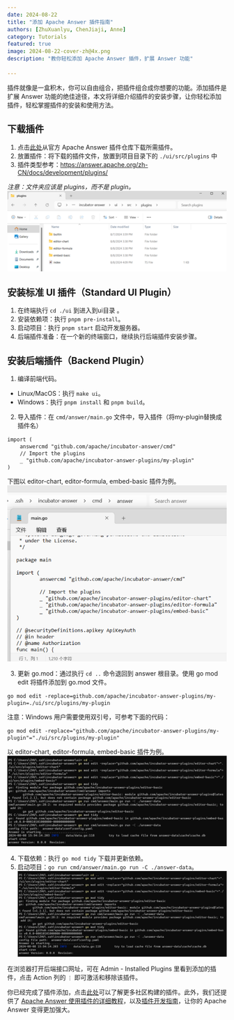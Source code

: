 ```yaml
---
date: 2024-08-22
title: "添加 Apache Answer 插件指南"
authors: [ZhuXuanlyu, ChenJiaji, Anne]
category: Tutorials
featured: true
image: 2024-08-22-cover-zh@4x.png
description: "教你轻松添加 Apache Answer 插件，扩展 Answer 功能"

---
```


插件就像是一盒积木，你可以自由组合，把插件组合成你想要的功能。添加插件是扩展 Answer 功能的绝佳途径，本文将详细介绍插件的安装步骤，让你轻松添加插件，轻松掌握插件的安装和使用方法。

## 下载插件

1. 点击[此处](https://github.com/apache/incubator-answer-plugins/tree/main)从官方 Apache Answer 插件仓库下载所需插件。
2. 放置插件：将下载的插件文件，放置到项目目录下的 `./ui/src/plugins` 中
3. 插件类型参考：https://answer.apache.org/zh-CN/docs/development/plugins/

_注意：文件夹应该是 plugins，而不是 plugin。_
![files](files.png)

## 安装标准 UI 插件（Standard UI Plugin）

1. 在终端执行 `cd ./ui` 到进入到ui目录 。
2. 安装依赖项：执行 `pnpm pre-install`。
3. 启动项目：执行 `pnpm start` 启动开发服务器。
4. 后端插件准备：在一个新的终端窗口，继续执行后端插件安装步骤。

## 安装后端插件（Backend Plugin）

1. 编译前端代码。
  - Linux/MacOS：执行 `make ui`。
  - Windows：执行 `pnpm install` 和 `pnpm build`。

2. 导入插件：在 `cmd/answer/main.go` 文件中，导入插件（将my-plugin替换成插件名）
```
import (
    answercmd "github.com/apache/incubator-answer/cmd"
    // Import the plugins
    _ "github.com/apache/incubator-answer-plugins/my-plugin"
)
```

下图以 editor-chart, editor-formula, embed-basic 插件为例。
![main-go](main-go.png)

3. 更新 go.mod：通过执行 `cd ..` 命令退回到 answer 根目录。使用 go mod edit 将插件添加到 go.mod 文件。
```
go mod edit -replace=github.com/apache/incubator-answer-plugins/my-plugin=./ui/src/plugins/my-plugin
```
注意：Windows 用户需要使用双引号，可参考下面的代码：
```
go mod edit -replace="github.com/apache/incubator-answer-plugins/my-plugin"="./ui/src/plugins/my-plugin"
```

以 editor-chart, editor-formula, embed-basic 插件为例。
![go-edit](go-edit.png)

4. 下载依赖：执行 `go mod tidy` 下载并更新依赖。
5. 启动项目：`go run cmd/answer/main.go run -C ./answer-data`。
![go-tidy](go-tidy.png)

在浏览器打开后端接口网址，可在 Admin - Installed Plugins 里看到添加的插件，点击 Action 列的 `⋮` 即可激活和移除该插件。

你已经完成了插件添加，点击[此处](https://answer.apache.org/plugins/)可以了解更多社区构建的插件。此外，我们还提供了 [Apache Answer 使用插件的详细教程](https://answer.apache.org/zh-CN/blog/how-to-package-and-deploy-answer-plugins/)，以及[插件开发指南](https://answer.apache.org/zh-CN/docs/development/plugins/)，让你的 Apache Answer 变得更加强大。
